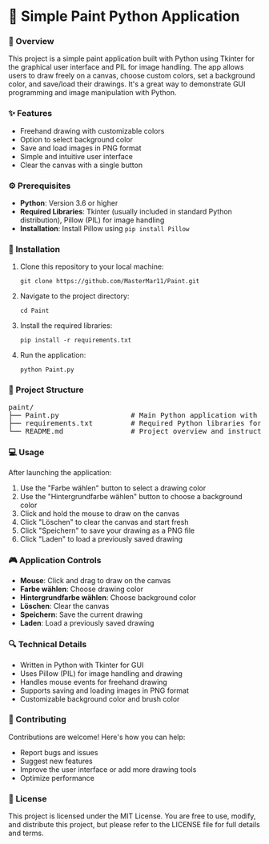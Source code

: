 <h1><b>🎨 Simple Paint Python Application</b></h1>

<h3><b>📖 Overview</b></h3>
<p>This project is a simple paint application built with Python using Tkinter for the graphical user interface and PIL for image handling. The app allows users to draw freely on a canvas, choose custom colors, set a background color, and save/load their drawings. It's a great way to demonstrate GUI programming and image manipulation with Python.</p>

<h3><b>✨ Features</b></h3>
<ul>
  <li>Freehand drawing with customizable colors</li>
  <li>Option to select background color</li>
  <li>Save and load images in PNG format</li>
  <li>Simple and intuitive user interface</li>
  <li>Clear the canvas with a single button</li>
</ul>

<h3><b>⚙️ Prerequisites</b></h3>
<ul>
  <li><b>Python</b>: Version 3.6 or higher</li>
  <li><b>Required Libraries</b>: Tkinter (usually included in standard Python distribution), Pillow (PIL) for image handling</li>
  <li><b>Installation</b>: Install Pillow using <code>pip install Pillow</code></li>
</ul>

<h3><b>🔧 Installation</b></h3>
<ol>
  <li>Clone this repository to your local machine:
    <pre><code>git clone https://github.com/MasterMar11/Paint.git</code></pre>
  </li>
  <li>Navigate to the project directory:
    <pre><code>cd Paint</code></pre>
  </li>
  <li>Install the required libraries:
    <pre><code>pip install -r requirements.txt</code></pre>
  </li>
  <li>Run the application:
    <pre><code>python Paint.py</code></pre>
  </li>
</ol>

<h3><b>📁 Project Structure</b></h3>
<pre>
paint/
├── Paint.py                 # Main Python application with the Tkinter UI and drawing logic
├── requirements.txt         # Required Python libraries for the project (e.g., Pillow)
└── README.md                # Project overview and instructions
</pre>

<h3><b>💻 Usage</b></h3>
<p>After launching the application:</p>
<ol>
  <li>Use the "Farbe wählen" button to select a drawing color</li>
  <li>Use the "Hintergrundfarbe wählen" button to choose a background color</li>
  <li>Click and hold the mouse to draw on the canvas</li>
  <li>Click "Löschen" to clear the canvas and start fresh</li>
  <li>Click "Speichern" to save your drawing as a PNG file</li>
  <li>Click "Laden" to load a previously saved drawing</li>
</ol>

<h3><b>🎮 Application Controls</b></h3>
<ul>
  <li><b>Mouse</b>: Click and drag to draw on the canvas</li>
  <li><b>Farbe wählen</b>: Choose drawing color</li>
  <li><b>Hintergrundfarbe wählen</b>: Choose background color</li>
  <li><b>Löschen</b>: Clear the canvas</li>
  <li><b>Speichern</b>: Save the current drawing</li>
  <li><b>Laden</b>: Load a previously saved drawing</li>
</ul>

<h3><b>🔍 Technical Details</b></h3>
<ul>
  <li>Written in Python with Tkinter for GUI</li>
  <li>Uses Pillow (PIL) for image handling and drawing</li>
  <li>Handles mouse events for freehand drawing</li>
  <li>Supports saving and loading images in PNG format</li>
  <li>Customizable background color and brush color</li>
</ul>

<h3><b>🙌 Contributing</b></h3>
<p>Contributions are welcome! Here's how you can help:</p>
<ul>
  <li>Report bugs and issues</li>
  <li>Suggest new features</li>
  <li>Improve the user interface or add more drawing tools</li>
  <li>Optimize performance</li>
</ul>

<h3><b>📜 License</b></h3>
<p>This project is licensed under the MIT License. You are free to use, modify, and distribute this project, but please refer to the LICENSE file for full details and terms.</p>
